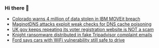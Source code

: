 ### Hi there 👋

<!--START_SECTION:feed-->
* [Colorado warns 4 million of data stolen in IBM MOVEit breach](https://www.bleepingcomputer.com/news/security/colorado-warns-4-million-of-data-stolen-in-ibm-moveit-breach/)
* [MaginotDNS attacks exploit weak checks for DNS cache poisoning](https://www.bleepingcomputer.com/news/security/maginotdns-attacks-exploit-weak-checks-for-dns-cache-poisoning/)
* [UK gov keeps repeating its voter registration website is NOT a scam](https://www.bleepingcomputer.com/news/security/uk-gov-keeps-repeating-its-voter-registration-website-is-not-a-scam/)
* [Knight ransomware distributed in fake Tripadvisor complaint emails](https://www.bleepingcomputer.com/news/security/knight-ransomware-distributed-in-fake-tripadvisor-complaint-emails/)
* [Ford says cars with WiFi vulnerability still safe to drive](https://www.bleepingcomputer.com/news/security/ford-says-cars-with-wifi-vulnerability-still-safe-to-drive/)
<!--END_SECTION:feed-->

<!--
**frankenk/frankenk** is a ✨ _special_ ✨ repository because its `README.md` (this file) appears on your GitHub profile.

Here are some ideas to get you started:

- 🔭 I’m currently working on ...
- 🌱 I’m currently learning ...
- 👯 I’m looking to collaborate on ...
- 🤔 I’m looking for help with ...
- 💬 Ask me about ...
- 📫 How to reach me: ...
- 😄 Pronouns: ...
- ⚡ Fun fact: ...
-->



